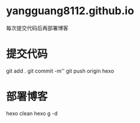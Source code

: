 # yangguang8112.github.io
每次提交代码后再部署博客

# 提交代码
git add .
git commit -m''
git push origin hexo
# 部署博客
hexo clean
hexo g -d
